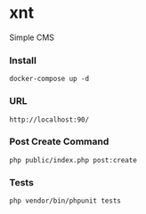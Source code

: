 # xnt
Simple CMS

### Install
``docker-compose up -d``

### URL
```http://localhost:90/```

### Post Create Command
``php public/index.php post:create``

### Tests
``php vendor/bin/phpunit tests``

